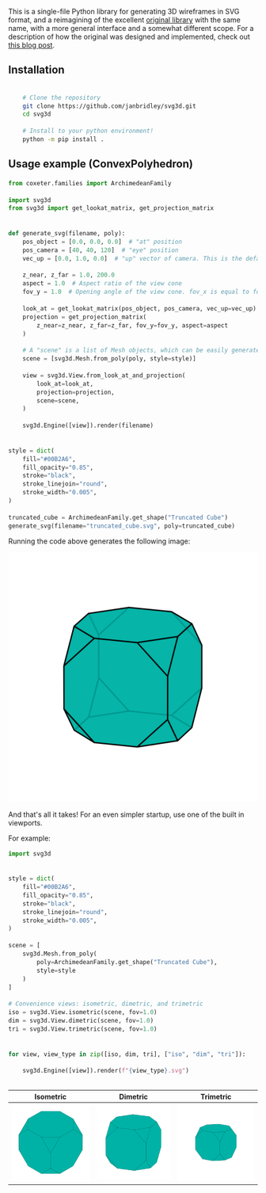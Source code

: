 This is a single-file Python library for generating 3D wireframes in SVG format, and a
reimagining of the excellent [original library](https://prideout.net/blog/svg_wireframes/#using-the-api)
with the same name, with a more general interface and a somewhat different scope. For a
description of how the original was designed and implemented, check out
[this blog post](https://prideout.net/blog/svg_wireframes/#using-the-api).

## Installation

```bash

    # Clone the repository
    git clone https://github.com/janbridley/svg3d.git
    cd svg3d

    # Install to your python environment!
    python -m pip install .

```

## Usage example (ConvexPolyhedron)

```python
from coxeter.families import ArchimedeanFamily

import svg3d
from svg3d import get_lookat_matrix, get_projection_matrix


def generate_svg(filename, poly):
    pos_object = [0.0, 0.0, 0.0]  # "at" position
    pos_camera = [40, 40, 120]  # "eye" position
    vec_up = [0.0, 1.0, 0.0]  # "up" vector of camera. This is the default value.

    z_near, z_far = 1.0, 200.0
    aspect = 1.0  # Aspect ratio of the view cone
    fov_y = 1.0  # Opening angle of the view cone. fov_x is equal to fov_y * aspect

    look_at = get_lookat_matrix(pos_object, pos_camera, vec_up=vec_up)
    projection = get_projection_matrix(
        z_near=z_near, z_far=z_far, fov_y=fov_y, aspect=aspect
    )

    # A "scene" is a list of Mesh objects, which can be easily generated from Coxeter!
    scene = [svg3d.Mesh.from_poly(poly, style=style)]

    view = svg3d.View.from_look_at_and_projection(
        look_at=look_at,
        projection=projection,
        scene=scene,
    )

    svg3d.Engine([view]).render(filename)


style = dict(
    fill="#00B2A6",
    fill_opacity="0.85",
    stroke="black",
    stroke_linejoin="round",
    stroke_width="0.005",
)

truncated_cube = ArchimedeanFamily.get_shape("Truncated Cube")
generate_svg(filename="truncated_cube.svg", poly=truncated_cube)
```

Running the code above generates the following image:

![Output for the first example.](doc/svgs/truncated_cube.svg)

And that's all it takes! For an even simpler startup, use one of the built in viewports.

For example:

```python
import svg3d


style = dict(
    fill="#00B2A6",
    fill_opacity="0.85",
    stroke="black",
    stroke_linejoin="round",
    stroke_width="0.005",
)

scene = [
    svg3d.Mesh.from_poly(
        poly=ArchimedeanFamily.get_shape("Truncated Cube"),
        style=style
    )
]

# Convenience views: isometric, dimetric, and trimetric
iso = svg3d.View.isometric(scene, fov=1.0)
dim = svg3d.View.dimetric(scene, fov=1.0)
tri = svg3d.View.trimetric(scene, fov=1.0)


for view, view_type in zip([iso, dim, tri], ["iso", "dim", "tri"]):

    svg3d.Engine([view]).render(f"{view_type}.svg")



```

| Isometric | Dimetric | Trimetric |
|-----------|----------|-----------|
| ![Isometric Image](doc/svgs/iso.svg) | ![Dimetric Image](doc/svgs/dim.svg) | ![Trimetric Image](doc/svgs/tri.svg) |
